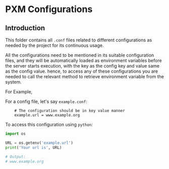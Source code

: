 # PXM Configurations

## Introduction

This folder contains all `.conf` files related to different configurations as needed by the project for its continuous
usage.

All the configurations need to be mentioned in its suitable configuration files, and they will be automatically loaded
as environment variables before the server starts execution, with the key as the config key and value same as the config
value. hence, to access any of these configurations you are needed to call the relevant method to retrieve environment
variable from the system.

For Example,

For a config file, let's say `example.conf`:

```
    # The configuration should be in key value manner
    example.url = www.example.org
```

To access this configuration using `python`:

```python
import os

URL = os.getenv('example.url')
print('Your url is', URL)

# Output:
# www.example.org
```
